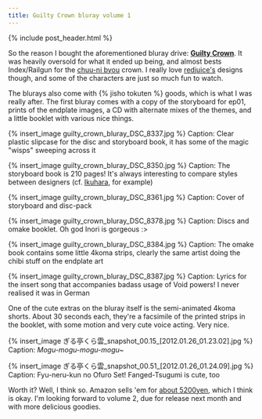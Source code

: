 ```yaml
---
title: Guilty Crown bluray volume 1
---
```


{% include post_header.html %}

So the reason I bought the aforementioned bluray drive: **[Guilty Crown](http://www.guilty-crown.jp/)**. It was heavily oversold for what it ended up being, and almost bests Index/Railgun for the [chuu-ni byou](http://en.dic.pixiv.net/a/Chuunibyou) crown. I really love [redjuice's](http://redjuicegraphics.com/) designs though, and some of the characters are just so much fun to watch.

The blurays also come with {% jisho tokuten %} goods, which is what I was really after. The first bluray comes with a copy of the storyboard for ep01, prints of the endplate images, a CD with alternate mixes of the themes, and a little booklet with various nice things.


{% insert_image guilty_crown_bluray_DSC_8337.jpg %}
Caption: Clear plastic slipcase for the disc and storyboard book, it has some of the magic "wisps" sweeping across it

{% insert_image guilty_crown_bluray_DSC_8350.jpg %}
Caption: The storyboard book is 210 pages! It's always interesting to compare styles between designers (cf. [Ikuhara](http://mamesoku.com/archives/3229700.html), for example)

{% insert_image guilty_crown_bluray_DSC_8361.jpg %}
Caption: Cover of storyboard and disc-pack

{% insert_image guilty_crown_bluray_DSC_8378.jpg %}
Caption: Discs and omake booklet. Oh god Inori is gorgeous :>

{% insert_image guilty_crown_bluray_DSC_8384.jpg %}
Caption: The omake book contains some little 4koma strips, clearly the same artist doing the chibi stuff on the endplate art

{% insert_image guilty_crown_bluray_DSC_8387.jpg %}
Caption: Lyrics for the insert song that accompanies badass usage of Void powers! I never realised it was in German


One of the cute extras on the bluray itself is the semi-animated 4koma shorts. About 30 seconds each, they're a facsimile of the printed strips in the booklet, with some motion and very cute voice acting. Very nice.


{% insert_image ぎる亭くら雲_snapshot_00.15_[2012.01.26_01.23.02].jpg %}
Caption: *Mogu-mogu-mogu-mogu~*

{% insert_image ぎる亭くら雲_snapshot_00.51_[2012.01.26_01.24.09].jpg %}
Caption: Fyu-neru-kun no Ofuro Set! Fanged-Tsugumi is cute, too


Worth it? Well, I think so. Amazon sells 'em for [about 5200yen](http://www.amazon.co.jp/dp/B005WO7WE6), which I think is okay. I'm looking forward to volume 2, due for release next month and with more delicious goodies.

